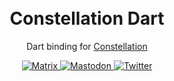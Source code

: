 <p align="center" style="padding-top:20px">
<h1 align="center">Constellation Dart</h1>
<p align="center">Dart binding for <a href="https://github.com/commetchat/constellation">Constellation</a></p>

<p align="center">
    <a href="https://matrix.to/#/#commet:matrix.org">
        <img alt="Matrix" src="https://img.shields.io/matrix/commet%3Amatrix.org?logo=matrix">
    </a>
    <a href="https://fosstodon.org/@commetchat">
        <img alt="Mastodon" src="https://img.shields.io/mastodon/follow/109894490854601533?domain=https%3A%2F%2Ffosstodon.org">
    </a>
    <a href="https://twitter.com/intent/follow?screen_name=commetchat">
        <img alt="Twitter" src="https://img.shields.io/twitter/follow/commetchat?logo=twitter&style=social">
    </a>
</p>
